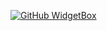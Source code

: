 [![GitHub WidgetBox](https://github-widgetbox.vercel.app/api/profile?username=qetqet910&data=followers,repositories,stars,commits)](https://github.com/Jurredr/github-widgetbox)
 
